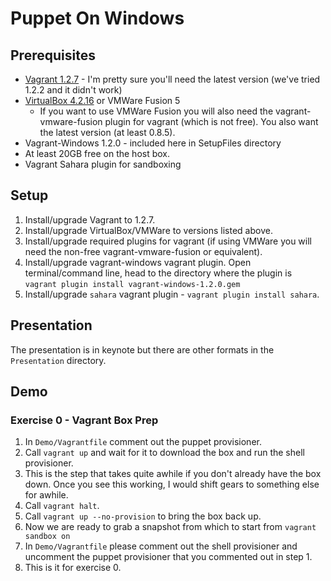 Puppet On Windows
==================================

## Prerequisites

 * [Vagrant 1.2.7](http://downloads.vagrantup.com/tags/v1.2.7) - I'm pretty sure you'll need the latest version (we've tried 1.2.2 and it didn't work)
 * [VirtualBox 4.2.16](https://www.virtualbox.org/wiki/Downloads) or VMWare Fusion 5
    * If you want to use VMWare Fusion you will also need the vagrant-vmware-fusion plugin for vagrant (which is not free). You also want the latest version (at least 0.8.5).
 * Vagrant-Windows 1.2.0 - included here in SetupFiles directory
 * At least 20GB free on the host box.
 * Vagrant Sahara plugin for sandboxing

## Setup

 1. Install/upgrade Vagrant to 1.2.7.
 1. Install/upgrade VirtualBox/VMWare to versions listed above.
 1. Install/upgrade required plugins for vagrant (if using VMWare you will need the non-free vagrant-vmware-fusion or equivalent).
 1. Install/upgrade vagrant-windows vagrant plugin. Open terminal/command line, head to the directory where the plugin is `vagrant plugin install vagrant-windows-1.2.0.gem`
 1. Install/upgrade `sahara` vagrant plugin - `vagrant plugin install sahara`.

## Presentation

The presentation is in keynote but there are other formats in the `Presentation` directory.

## Demo

### Exercise 0 - Vagrant Box Prep

 1. In `Demo/Vagrantfile` comment out the puppet provisioner. 
 1. Call `vagrant up` and wait for it to download the box and run the shell provisioner.
   1. This is the step that takes quite awhile if you don't already have the box down. Once you see this working, I would shift gears to something else for awhile.
 1. Call `vagrant halt`.
 1. Call `vagrant up --no-provision` to bring the box back up.
 1. Now we are ready to grab a snapshot from which to start from `vagrant sandbox on`
 1. In `Demo/Vagrantfile` please comment out the shell provisioner and uncomment the puppet provisioner that you commented out in step 1.
 1. This is it for exercise 0.
